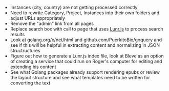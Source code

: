 + Instances (city, country) are not getting processed correctly
+ Need to rewrite Category, Project, Instances into their own folders and adjust URLs appropriately
+ Remove the "admin" link from all pages
+ Replace search box with call to page that uses [Lunr.js](http://lunrjs.com) to process search results
+ Look at golang.org/x/net/html and github.com/PuerkitoBio/goquery and see if this will be helpful in extracting content and normalizing in JSON structructures
+ Figure out how to generate a Lunr.js index file, look at Bleve as an option of creating a service that could run on Roger's computer for editing and extending his content
+ See what Golang packages already support rendering epubs or review the layout structure and see what templates need to be written for converting the text



